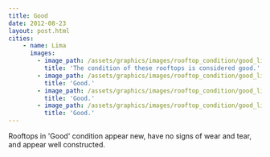 ```yaml
---
title: Good
date: 2012-08-23
layout: post.html
cities:
    - name: Lima
      images:
        - image_path: /assets/graphics/images/rooftop_condition/good_lima_01.jpg
          title: 'The condition of these rooftops is considered good.'            
        - image_path: /assets/graphics/images/rooftop_condition/good_lima_02.jpg
          title: 'Good.'          
        - image_path: /assets/graphics/images/rooftop_condition/good_lima_03.jpg
          title: 'Good.'      
        - image_path: /assets/graphics/images/rooftop_condition/good_lima_04.jpg
          title: 'Good.'                                     
---
```

Rooftops in 'Good' condition appear new, have no signs of wear and tear, and appear well constructed.